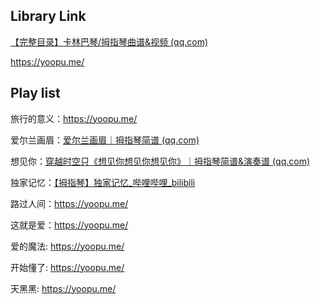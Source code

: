 ## Library Link

[【完整目录】卡林巴琴/拇指琴曲谱&视频 (qq.com)](https://mp.weixin.qq.com/s?__biz=MzIxMzc1OTg1Ng==&mid=2247491138&idx=1&sn=85e6b85920b8ad1c019dfae34964915f&chksm=97b0bc5da0c7354b65f74c65af8c597b47c79bd166d3dee0e6c2d5d867a715969b3884697131&mpshare=1&scene=23&srcid=05249RZx9YfkVfV0mC6wbLyK&sharer_sharetime=1653384013321&sharer_shareid=c2d7f2907563e18683ae5deaa62af368#rd)

https://yoopu.me/

## Play list

旅行的意义：https://yoopu.me/

爱尔兰画眉：[爱尔兰画眉｜拇指琴简谱 (qq.com)](https://mp.weixin.qq.com/s?__biz=MzIxMzc1OTg1Ng==&mid=2247485384&idx=2&sn=f1036c7310ccaa818bfcfc072dd5907f&chksm=97b0a5d7a0c72cc1b17a86bc1737f3635f555715948be71af1371881649ec1d5a83bf0c1f62d&scene=21#wechat_redirect)

想见你：[穿越时空只《想见你想见你想见你》｜拇指琴简谱&演奏谱 (qq.com)](https://mp.weixin.qq.com/s?__biz=MzIxMzc1OTg1Ng==&mid=2247487648&idx=1&sn=8b4d40f90f33e1aff975f9bbede8f790&chksm=97b0b2bfa0c73ba9365fffd1f2eada63b0ed4798110f7d1cf9a1e441b42e34e6e25400e1fe59&scene=21#wechat_redirect)

独家记忆：[【拇指琴】独家记忆_哔哩哔哩_bilibili](https://www.bilibili.com/video/BV1DC4y187hh/?spm_id_from=333.337.search-card.all.click&vd_source=16bf0c02e6ba488d4fa12a093ca84989)

路过人间：https://yoopu.me/

这就是爱：https://yoopu.me/

爱的魔法: https://yoopu.me/

开始懂了: https://yoopu.me/

天黑黑: https://yoopu.me/



